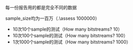 每一份报告用的都是完全不同的数据

sample_size均为一百万（.\assess 1000000）

- 10次10个sample的测试（How many bitstreams? 10）
- 10次100个sample的测试（How many bitstreams? 100）
- 1次1000个sample的测试（How many bitstreams? 1000）